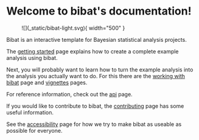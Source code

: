 # Welcome to bibat's documentation!

<figure markdown="span">
  ![](_static/bibat-light.svg){ width="500" }
  <figcaption></figcaption>
</figure>


Bibat is an interactive template for Bayesian statistical analysis projects.

The [getting started](getting_started.md) page explains how to create a
complete example analysis using bibat.

Next, you will probably want to learn how to turn the example analysis into the
analysis you actually want to do. For this there are the [working with bibat](working_with_bibat.md) page and [vignettes](vignettes.md) pages.

For reference information, check out the [api](api.md) page.

If you would like to contribute to bibat, the [contributing](contributing.md)
page has some useful information.

See the [accessibility](accessibility.md) page for how we try to make bibat as
useable as possible for everyone.
